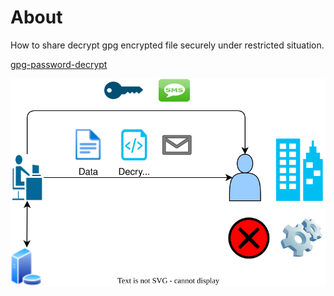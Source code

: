 # About

How to share decrypt gpg encrypted file securely under restricted situation.

[gpg-password-decrypt](gpg-password-decrypt/README.md)

![](gpg-password-decrypt/images/situation.drawio.svg)
